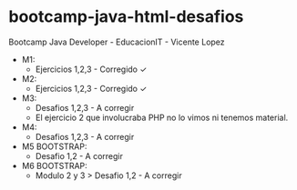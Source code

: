 # bootcamp-java-html-desafios
Bootcamp Java Developer - EducacionIT - Vicente Lopez

- M1:
    - Ejercicios 1,2,3 - Corregido ✓
- M2:
    - Ejercicios 1,2,3 - Corregido ✓
- M3:
    - Desafios 1,2,3 - A corregir
    - El ejercicio 2 que involucraba PHP no lo vimos ni tenemos material.
- M4:
    - Desafios 1,2,3 - A corregir
- M5 BOOTSTRAP:
    - Desafio 1,2 - A corregir
- M6 BOOTSTRAP:
    - Modulo 2 y 3 > Desafio 1,2 - A corregir
